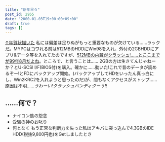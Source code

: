 ```yaml
---
title: "新年早々"
post_id: 2955
date: "2000-01-03T19:00:00+09:00"
draft: true
tags: []
---
```



[↑年賀状描いた](https://danmaq.com/2954) 私には偏差は足りぬがもっと重要なものが欠けている……ラックだ。MYPCはコワれる前は512MBのHDDにWin98を入れ、外付の2GBHDDにアプリ&データ等を入れてたのですが、[512MBの内蔵がクラッシュ!……とここまでが99年8月だよね](https://danmaq.com/2933)。ところで、と言うことは……  2GBの方は生きてんじゃねーか？とU-SCSI I/F(BIOS付)を購入。確かに……動いた!これで昔のデータが読めるぞー!とFDにバックアップ開始。(バックアップしてHDをいったん真っ白にし、Win2KRC2を入れようと思ったのだ)が、間もなくアクセスがストップ……原因は不明……_うわーい!クラッシュバンディクーぅ!!_
## ……何で？


  * ナイコン族の怨念
  * 受験の神のお叱り
  * 何となく
もう正常な判断力を失った私はアキバに突っ込んで4.3GBのIDE HDD(税抜9,800円也)をGetしましたとさ
